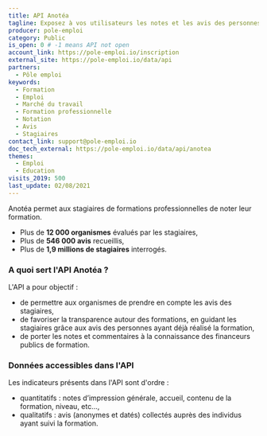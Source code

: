 ```yaml
---
title: API Anotéa
tagline: Exposez à vos utilisateurs les notes et les avis des personnes ayant suivi une formation pour les guider dans leur orientation.
producer: pole-emploi
category: Public
is_open: 0 # -1 means API not open
account_link: https://pole-emploi.io/inscription
external_site: https://pole-emploi.io/data/api
partners:
  - Pôle emploi
keywords:
  - Formation
  - Emploi
  - Marché du travail
  - Formation professionnelle
  - Notation
  - Avis
  - Stagiaires
contact_link: support@pole-emploi.io
doc_tech_external: https://pole-emploi.io/data/api/anotea
themes:
  - Emploi
  - Education
visits_2019: 500
last_update: 02/08/2021
---
```


Anotéa permet aux stagiaires de formations professionnelles de noter leur formation.

- Plus de **12 000 organismes** évalués par les stagiaires,
- Plus de **546 000 avis** recueillis,
- Plus de **1,9 millions de stagiaires** interrogés.

### A quoi sert l'API Anotéa ?

L'API a pour objectif :

- de permettre aux organismes de prendre en compte les avis des stagiaires,
- de favoriser la transparence autour des formations, en guidant les stagiaires grâce aux avis des personnes ayant déjà réalisé la formation,
- de porter les notes et commentaires à la connaissance des financeurs publics de formation.

### Données accessibles dans l'API

Les indicateurs présents dans l'API sont d'ordre :

- quantitatifs : notes d’impression générale, accueil, contenu de la formation, niveau, etc...,
- qualitatifs : avis (anonymes et datés) collectés auprès des individus ayant suivi la formation.
